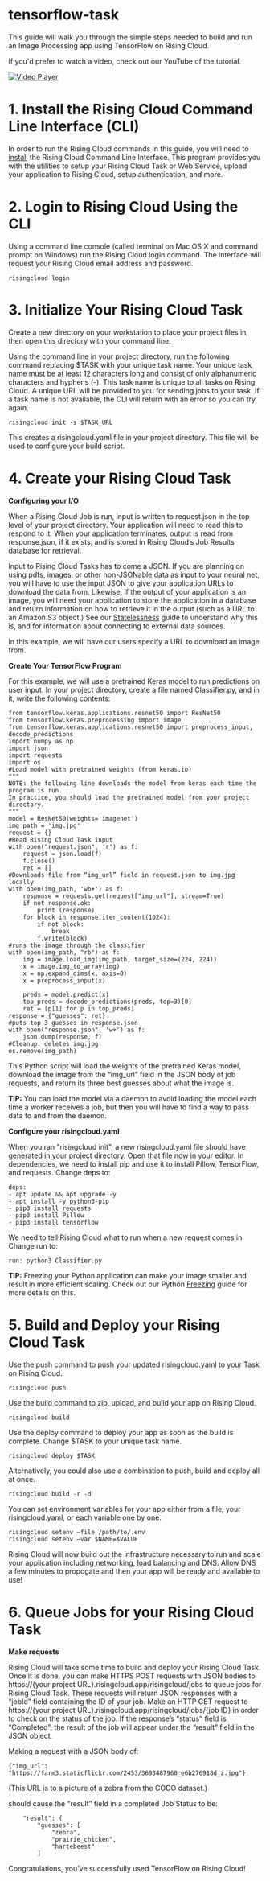 # tensorflow-task
This guide will walk you through the simple steps needed to build and run an Image Processing app using TensorFlow on Rising Cloud.  

If you'd prefer to watch a video, check out our YouTube of the tutorial.

[![Video Player](https://cms.risingcloud.com/uploads/Video_Player_b69c4aa4ff.png)](https://youtu.be/BfK_oOAX0BA)

# 1. Install the Rising Cloud Command Line Interface (CLI)
In order to run the Rising Cloud commands in this guide, you will need to [install](https://risingcloud.com/docs/install) the Rising Cloud Command Line Interface. This program provides you with the utilities to setup your Rising Cloud Task or Web Service, upload your application to Rising Cloud, setup authentication, and more.

# 2. Login to Rising Cloud Using the CLI
Using a command line console (called terminal on Mac OS X and command prompt on Windows) run the Rising Cloud login command. The interface will request your Rising Cloud email address and password.

```risingcloud login```

# 3. Initialize Your Rising Cloud Task
Create a new directory on your workstation to place your project files in, then open this directory with your command line.

Using the command line in your project directory, run the following command replacing $TASK with your unique task name.  Your unique task name must be at least 12 characters long and consist of only alphanumeric characters and hyphens (-). This task name is unique to all tasks on Rising Cloud. A unique URL will be provided to you for sending jobs to your task. If a task name is not available, the CLI will return with an error so you can try again.

```risingcloud init -s $TASK_URL```

This creates a risingcloud.yaml file in your project directory. This file will be used to configure your build script.

# 4. Create your Rising Cloud Task

**Configuring your I/O**

When a Rising Cloud Job is run, input is written to request.json in the top level of your project directory. Your application will need to read this to respond to it. When your application terminates, output is read from response.json, if it exists, and is stored in Rising Cloud’s Job Results database for retrieval.

Input to Rising Cloud Tasks has to come a JSON. If you are planning on using pdfs, images, or other non-JSONable data as input to your neural net, you will have to use the input JSON to give your application URLs to download the data from. Likewise, if the output of your application is an image, you will need your application to store the application in a database and return information on how to retrieve it in the output (such as a URL to an Amazon S3 object.) See our [Statelessness](https://risingcloud.com/docs/statelessness) guide to understand why this is, and for information about connecting to external data sources.

In this example, we will have our users specify a URL to download an image from.

**Create Your TensorFlow Program**

For this example, we will use a pretrained Keras model to run predictions on user input. In your project directory, create a file named Classifier.py, and in it, write the following contents:

```
from tensorflow.keras.applications.resnet50 import ResNet50
from tensorflow.keras.preprocessing import image
from tensorflow.keras.applications.resnet50 import preprocess_input, decode_predictions
import numpy as np
import json
import requests
import os
#Load model with pretrained weights (from keras.io)
"""
NOTE: the following line downloads the model from keras each time the program is run.
In practice, you should load the pretrained model from your project directory.
"""
model = ResNet50(weights='imagenet')
img_path = 'img.jpg'
request = {}
#Read Rising Cloud Task input
with open("request.json", 'r') as f:
    request = json.load(f) 
    f.close()
    ret = []
#Downloads file from “img_url” field in request.json to img.jpg locally
with open(img_path, 'wb+') as f:
    response = requests.get(request["img_url"], stream=True)
    if not response.ok:
        print (response)
    for block in response.iter_content(1024):
        if not block:
            break
        f.write(block)
#runs the image through the classifier
with open(img_path, "rb") as f:
    img = image.load_img(img_path, target_size=(224, 224))
    x = image.img_to_array(img)
    x = np.expand_dims(x, axis=0)
    x = preprocess_input(x)

    preds = model.predict(x)
    top_preds = decode_predictions(preds, top=3)[0]
    ret = [p[1] for p in top_preds]
response = {"guesses": ret}
#puts top 3 guesses in response.json
with open("response.json", 'w+') as f:
    json.dump(response, f)
#Cleanup: deletes img.jpg
os.remove(img_path)

```

This Python script will load the weights of the pretrained Keras model, download the image from the “img_url” field in the JSON body of job requests, and return its three best guesses about what the image is.

**TIP:** You can load the model via a daemon to avoid loading the model each time a worker receives a job, but then you will have to find a way to pass data to and from the daemon.

**Configure your risingcloud.yaml**

When you ran "risingcloud init", a new risingcloud.yaml file should have generated in your project directory. Open that file now in your editor.  In dependencies, we need to install pip and use it to install Pillow, TensorFlow, and requests. Change deps to:

```
deps: 
- apt update && apt upgrade -y
- apt install -y python3-pip
- pip3 install requests
- pip3 install Pillow
- pip3 install tensorflow
```

We need to tell Rising Cloud what to run when a new request comes in.  Change run to:

```run: python3 Classifier.py```

**TIP:** Freezing your Python application can make your image smaller and result in more efficient scaling. Check out our Python [Freezing](https://risingcloud.com/docs/freezing-your-application) guide for more details on this.

# 5. Build and Deploy your Rising Cloud Task
Use the push command to push your updated risingcloud.yaml to your Task on Rising Cloud.

```risingcloud push```

Use the build command to zip, upload, and build your app on Rising Cloud.

```risingcloud build```

Use the deploy command to deploy your app as soon as the build is complete.  Change $TASK to your unique task name.

```risingcloud deploy $TASK```

Alternatively, you could also use a combination to push, build and deploy all at once.

```risingcloud build -r -d```

You can set environment variables for your app either from a file, your risingcloud.yaml, or each variable one by one.

```
risingcloud setenv —file /path/to/.env
risingcloud setenv —var $NAME=$VALUE
```

Rising Cloud will now build out the infrastructure necessary to run and scale your application including networking, load balancing and DNS.  Allow DNS a few minutes to propogate and then your app will be ready and available to use!

# 6. Queue Jobs for your Rising Cloud Task

**Make requests**

Rising Cloud will take some time to build and deploy your Rising Cloud Task. Once it is done, you can make HTTPS POST requests with JSON bodies to https://{your project URL}.risingcloud.app/risingcloud/jobs to queue jobs for Rising Cloud Task. These requests will return JSON responses with a “jobId” field containing the ID of your job. Make an HTTP GET request to https://{your project URL}.risingcloud.app/risingcloud/jobs/{job ID} in order to check on the status of the job. If the response’s “status” field is “Completed”, the result of the job will appear under the “result” field in the JSON object.

Making a request with a JSON body of:

```{"img_url": "https://farm3.staticflickr.com/2453/3693487960_e6b276918d_z.jpg"}```

(This URL is to a picture of a zebra from the COCO dataset.)

should cause the “result” field in a completed Job Status to be:

```
	"result": {
		"guesses": [
			"zebra",
			"prairie_chicken",
			"hartebeest"
		]
```

Congratulations, you’ve successfully used TensorFlow on Rising Cloud!
